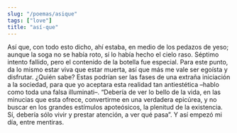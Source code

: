 ```yaml
---
slug: "/poemas/asique"
tags: ["love"]
title: "así-que"
---
```

Así que, con todo esto dicho, ahí estaba, en medio de los pedazos de yeso; aunque la soga no se había roto, sí lo había hecho el cielo raso. Séptimo intento fallido, pero el contenido de la botella fue especial. Para este punto, da lo mismo estar viva que estar muerta, así que más me vale ser egoísta y disfrutar. ¿Quién sabe? Estas podrían ser las fases de una extraña iniciación a la sociedad, para que yo aceptara esta realidad tan antiestética –hablo como toda una falsa illuminati–. “Debería de ver lo bello de la vida, en las minucias que esta ofrece, convertirme en una verdadera epicúrea, y no buscar en los grandes estímulos apoteósicos, la plenitud de la existencia. Sí, debería sólo vivir y prestar atención, a ver qué pasa”. Y así empezó mi día, entre mentiras.